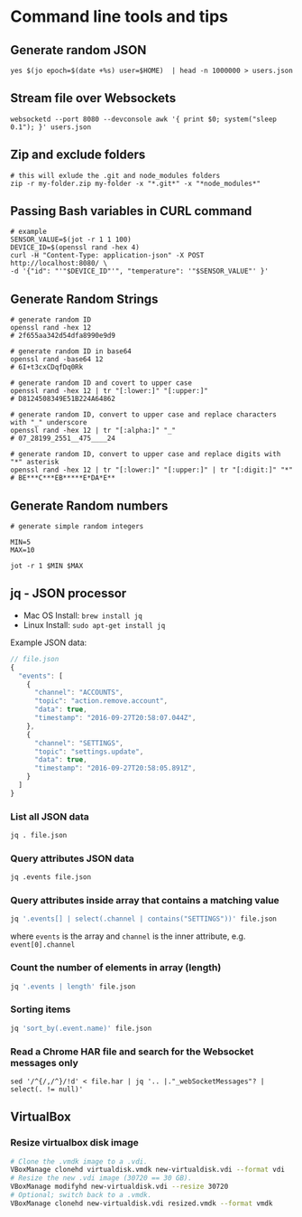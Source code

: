 # Command line tools and tips

## Generate random JSON

```
yes $(jo epoch=$(date +%s) user=$HOME)  | head -n 1000000 > users.json
```

## Stream file over Websockets

```
websocketd --port 8080 --devconsole awk '{ print $0; system("sleep 0.1"); }' users.json
```

## Zip and exclude folders

```
# this will exlude the .git and node_modules folders
zip -r my-folder.zip my-folder -x "*.git*" -x "*node_modules*"
```

## Passing Bash variables in CURL command

```
# example 
SENSOR_VALUE=$(jot -r 1 1 100)
DEVICE_ID=$(openssl rand -hex 4)
curl -H "Content-Type: application-json" -X POST http://localhost:8080/ \
-d '{"id": "'"$DEVICE_ID"'", "temperature": '"$SENSOR_VALUE"' }'
```

## Generate Random Strings

```
# generate random ID
openssl rand -hex 12
# 2f655aa342d54dfa8990e9d9

# generate random ID in base64
openssl rand -base64 12
# 6I+t3cxCDqfDq0Rk

# generate random ID and covert to upper case
openssl rand -hex 12 | tr "[:lower:]" "[:upper:]"
# D8124508349E51B224A64862

# generate random ID, convert to upper case and replace characters with "_" underscore
openssl rand -hex 12 | tr "[:alpha:]" "_"
# 07_28199_2551__475____24

# generate random ID, convert to upper case and replace digits with "*" asterisk
openssl rand -hex 12 | tr "[:lower:]" "[:upper:]" | tr "[:digit:]" "*"
# BE***C***EB*****E*DA*E**
```

## Generate Random numbers

```
# generate simple random integers

MIN=5
MAX=10

jot -r 1 $MIN $MAX
```

## jq - JSON processor

* Mac OS Install: ```brew install jq```
* Linux Install: ```sudo apt-get install jq```

Example JSON data:

```javascript
// file.json
{
  "events": [
    {
      "channel": "ACCOUNTS",
      "topic": "action.remove.account",
      "data": true,
      "timestamp": "2016-09-27T20:58:07.044Z",
    },
    {
      "channel": "SETTINGS",
      "topic": "settings.update",
      "data": true,
      "timestamp": "2016-09-27T20:58:05.891Z",
    }    
  ]
}
```

### List all JSON data

```bash
jq . file.json
```

### Query attributes JSON data

```bash
jq .events file.json
```

### Query attributes inside array that contains a matching value

```bash
jq '.events[] | select(.channel | contains("SETTINGS"))' file.json
```
where ```events``` is the array and ```channel``` is the inner attribute, e.g. ```event[0].channel```

### Count the number of elements in array (length)

```bash
jq '.events | length' file.json
```

### Sorting items

```bash
jq 'sort_by(.event.name)' file.json

```

### Read a Chrome HAR file and search for the Websocket messages only

```
sed '/^{/,/^}/!d' < file.har | jq '.. |."_webSocketMessages"? | select(. != null)'
```

## VirtualBox

### Resize virtualbox disk image

```bash
# Clone the .vmdk image to a .vdi.
VBoxManage clonehd virtualdisk.vmdk new-virtualdisk.vdi --format vdi
# Resize the new .vdi image (30720 == 30 GB).
VBoxManage modifyhd new-virtualdisk.vdi --resize 30720
# Optional; switch back to a .vmdk.
VBoxManage clonehd new-virtualdisk.vdi resized.vmdk --format vmdk
```
